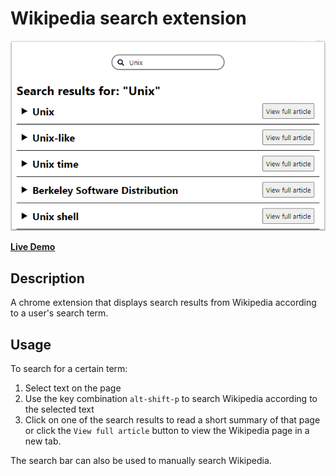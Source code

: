 # Wikipedia search extension
<p align="center">
    <img src="https://raw.githubusercontent.com/ElkheirT/wikipedia-search-extension/master/assets/Screenshot.PNG"/>
</p>

[**Live Demo**](https://elkheirt.github.io/wikipedia-search-demo/)

## Description
A chrome extension that displays search results from Wikipedia according to a user's search term.

## Usage
To search for a certain term:
  1. Select text on the page
  2. Use the key combination `alt-shift-p` to search Wikipedia according to the selected text
  3. Click on one of the search results to read a short summary of that page or click the `View full article` button to view the Wikipedia page in a new tab.

The search bar can also be used to manually search Wikipedia.

